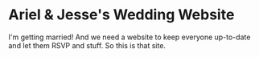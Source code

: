 # Ariel & Jesse's Wedding Website
I'm getting married! And we need a website to keep everyone up-to-date and let them RSVP and stuff. So this is that site.
